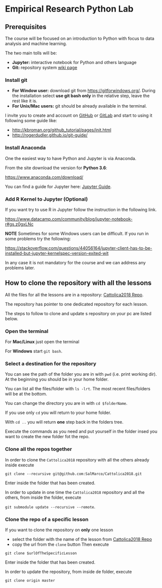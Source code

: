 # Empirical Research Python Lab

## Prerequisites

The course will be focused on an introduction to Python with focus to data analysis and machine learning.

The two main tolls will be:
  - **Jupyter:** interactive notebook for Python and others language
  - **Git:** repository system [wiki page](https://en.wikipedia.org/wiki/Git)

### Install git

  - **For Window user:** download git from https://gitforwindows.org/. During the installation select **use git bash only** in the relative step, leave the rest like it is.
  - **For Unix/Mac users:** git should be already available in the terminal.

I invite you to create and account on [GitHub](https://github.com/) or [GitLab](https://gitlab.com/users/sign_in) and start to using it following some guide like:
  - http://kbroman.org/github_tutorial/pages/init.html
  - http://rogerdudler.github.io/git-guide/

### Install Anaconda

One the easiest way to have Python and Jupyter is via Anaconda.

From the site download the version for **Python 3.6**:

https://www.anaconda.com/download/

You can find a guide for Jupyter here: [Jupyter Guide](https://www.datacamp.com/community/tutorials/tutorial-jupyter-notebook).

### Add R Kernel to Jupyter (Optional)

If you want try to use R in Jupyter follow the instruction in the following link.

https://www.datacamp.com/community/blog/jupyter-notebook-r#gs.z0gxLNc

**NOTE** Sometimes for some Windows users can be difficult. If you run in some problems try the following:

https://stackoverflow.com/questions/44056164/jupyter-client-has-to-be-installed-but-jupyter-kernelspec-version-exited-wit

In any case it is not mandatory for the course and we can address any problems later.


## How to clone the repository with all the lessons

All the files for all the lessons are in a repository: [Cattolica2018 Repo](https://github.com/SalMarco/Cattolica2018).

The repository has pointer to one dedicated repository for each lesson.

The steps to follow to clone and update s repository on your pc are listed below.

### Open the terminal

For **Mac/Linux** just open the terminal

For **Windows** start `git bash`.  

### Select a destination for the repository

You can see the path of the folder you are in with `pwd` (i.e. print working dir). At the beginning you should be in your home folder.

You can list all the files/folder with `ls -lrt`. The most recent files/folders will be at the bottom.

You can change the directory you are in with `cd $folderName`.

If you use only `cd` you will return to your home folder.

With `cd ..` you will return **one** step back in the folders tree.

Execute the commands as you need and put yourself in the folder insed you want to create the new folder fot the repo.

### Clone all the repos together

In order to clone the `Cattolica2018` repository with all the others already inside execute

`git clone --recursive git@github.com:SalMarco/Cattolica2018.git`

Enter inside the folder that has been created. 

In order to update in one time the `Cattolica2018` repository and all the others, from inside the folder, execute

`git submodule update --recursive --remote`.  

### Clone the repo of a specific lesson

If you want to clone the repository on **only** one lesson 

  - select the folder with the name of the lesson from [Cattolica2018 Repo](https://github.com/SalMarco/Cattolica2018)
  - copy the url from the `clone` button
Then execute 

`git clone $urlOfTheSpecificLesson`

Enter inside the folder that has been created.

In order to update the repository, from inside de folder, execute

`git clone origin master`
